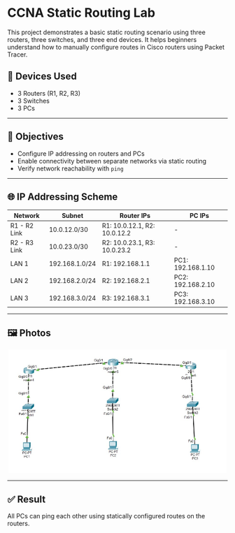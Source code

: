 # CCNA Static Routing Lab

This project demonstrates a basic static routing scenario using three routers, three switches, and three end devices. It helps beginners understand how to manually configure routes in Cisco routers using Packet Tracer.

## 🔧 Devices Used
- 3 Routers (R1, R2, R3)
- 3 Switches
- 3 PCs

----

## 🧠 Objectives
- Configure IP addressing on routers and PCs
- Enable connectivity between separate networks via static routing
- Verify network reachability with `ping`

----

## 🌐 IP Addressing Scheme

| Network      | Subnet         | Router IPs           | PC IPs            |
|--------------|----------------|----------------------|-------------------|
| R1 - R2 Link | 10.0.12.0/30   | R1: 10.0.12.1, R2: 10.0.12.2 | - |
| R2 - R3 Link | 10.0.23.0/30   | R2: 10.0.23.1, R3: 10.0.23.2 | - |
| LAN 1        | 192.168.1.0/24 | R1: 192.168.1.1      | PC1: 192.168.1.10 |
| LAN 2        | 192.168.2.0/24 | R2: 192.168.2.1      | PC2: 192.168.2.10 |
| LAN 3        | 192.168.3.0/24 | R3: 192.168.3.1      | PC3: 192.168.3.10 |

----

## 🖼️ Photos

<p align="center">
  <img src="image/static-route.jpg" width="500" alt="Diagram" />
</p>

----

## ✅ Result
All PCs can ping each other using statically configured routes on the routers.
